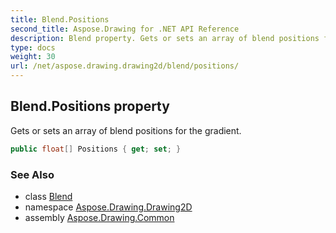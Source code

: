 ```yaml
---
title: Blend.Positions
second_title: Aspose.Drawing for .NET API Reference
description: Blend property. Gets or sets an array of blend positions for the gradient
type: docs
weight: 30
url: /net/aspose.drawing.drawing2d/blend/positions/
---
```

## Blend.Positions property

Gets or sets an array of blend positions for the gradient.

```csharp
public float[] Positions { get; set; }
```

### See Also

* class [Blend](../)
* namespace [Aspose.Drawing.Drawing2D](../../blend/)
* assembly [Aspose.Drawing.Common](../../../)


